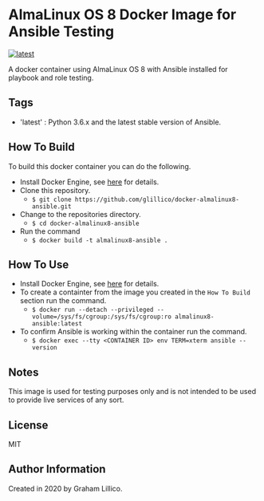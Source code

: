 # AlmaLinux OS 8 Docker Image for Ansible Testing

[![latest](https://github.com/glillico/docker-almalinux8-ansible/workflows/latest/badge.svg)](https://github.com/glillico/docker-almalinux8-ansible/actions?query=workflow%3Alatest)

A docker container using AlmaLinux OS 8 with Ansible installed for playbook and role testing.

## Tags

  - 'latest'  : Python 3.6.x and the latest stable version of Ansible.

## How To Build

To build this docker container you can do the following.

  - Install Docker Engine, see [here](https://docs.docker.com/engine/install/) for details.
  - Clone this repository.
    - `$ git clone https://github.com/glillico/docker-almalinux8-ansible.git`
  - Change to the repositories directory.
    - `$ cd docker-almalinux8-ansible`
  - Run the command
    - `$ docker build -t almalinux8-ansible .`

## How To Use

  - Install Docker Engine, see [here](https://docs.docker.com/engine/install/) for details.
  - To create a containter from the image you created in the `How To Build` section run the command.
    - `$ docker run --detach --privileged --volume=/sys/fs/cgroup:/sys/fs/cgroup:ro almalinux8-ansible:latest`
  - To confirm Ansible is working within the container run the command.
    - `$ docker exec --tty <CONTAINER ID> env TERM=xterm ansible --version`

## Notes

This image is used for testing purposes only and is not intended to be used to provide live services of any sort.

## License

MIT

## Author Information

Created in 2020 by Graham Lillico.
